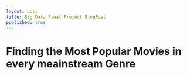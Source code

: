 ```yaml
---
layout: post
title: Big Data Final Project BlogPost
published: true
---
```


# Finding the Most Popular Movies in every meainstream Genre
